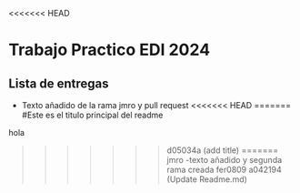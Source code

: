 <<<<<<< HEAD
# Trabajo Practico EDI 2024

## Lista de entregas

- Texto añadido de la rama jmro y pull request
<<<<<<< HEAD
=======
#Este es el titulo principal del readme

hola
>>>>>>> d05034a (add title)
=======
>>>>>>> jmro
-texto añadido y segunda rama creada
>>>>>>> fer0809
>>>>>>> a042194 (Update Readme.md)
